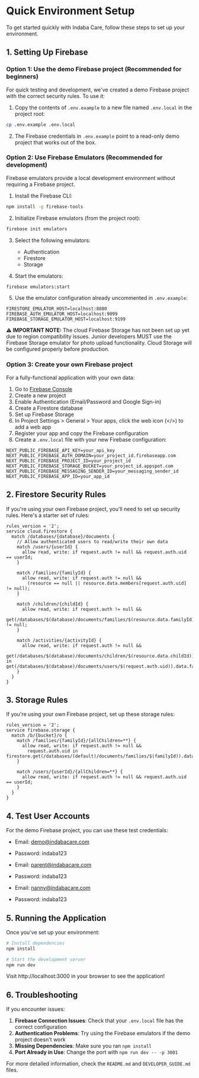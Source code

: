 # Quick Environment Setup

To get started quickly with Indaba Care, follow these steps to set up your environment.

## 1. Setting Up Firebase

### Option 1: Use the demo Firebase project (Recommended for beginners)

For quick testing and development, we've created a demo Firebase project with the correct security rules. To use it:

1. Copy the contents of `.env.example` to a new file named `.env.local` in the project root:

```bash
cp .env.example .env.local
```

2. The Firebase credentials in `.env.example` point to a read-only demo project that works out of the box.

### Option 2: Use Firebase Emulators (Recommended for development)

Firebase emulators provide a local development environment without requiring a Firebase project.

1. Install the Firebase CLI:

```bash
npm install -g firebase-tools
```

2. Initialize Firebase emulators (from the project root):

```bash
firebase init emulators
```

3. Select the following emulators:
   - Authentication
   - Firestore
   - Storage

4. Start the emulators:

```bash
firebase emulators:start
```

5. Use the emulator configuration already uncommented in `.env.example`:

```
FIRESTORE_EMULATOR_HOST=localhost:8080
FIREBASE_AUTH_EMULATOR_HOST=localhost:9099
FIREBASE_STORAGE_EMULATOR_HOST=localhost:9199
```

**⚠️ IMPORTANT NOTE:** The cloud Firebase Storage has not been set up yet due to region compatibility issues. Junior developers MUST use the Firebase Storage emulator for photo upload functionality. Cloud Storage will be configured properly before production.

### Option 3: Create your own Firebase project

For a fully-functional application with your own data:

1. Go to [Firebase Console](https://console.firebase.google.com/)
2. Create a new project
3. Enable Authentication (Email/Password and Google Sign-in)
4. Create a Firestore database
5. Set up Firebase Storage
6. In Project Settings > General > Your apps, click the web icon (</>) to add a web app
7. Register your app and copy the Firebase configuration 
8. Create a `.env.local` file with your new Firebase configuration:

```
NEXT_PUBLIC_FIREBASE_API_KEY=your_api_key
NEXT_PUBLIC_FIREBASE_AUTH_DOMAIN=your_project_id.firebaseapp.com
NEXT_PUBLIC_FIREBASE_PROJECT_ID=your_project_id
NEXT_PUBLIC_FIREBASE_STORAGE_BUCKET=your_project_id.appspot.com
NEXT_PUBLIC_FIREBASE_MESSAGING_SENDER_ID=your_messaging_sender_id
NEXT_PUBLIC_FIREBASE_APP_ID=your_app_id
```

## 2. Firestore Security Rules

If you're using your own Firebase project, you'll need to set up security rules. Here's a starter set of rules:

```
rules_version = '2';
service cloud.firestore {
  match /databases/{database}/documents {
    // Allow authenticated users to read/write their own data
    match /users/{userId} {
      allow read, write: if request.auth != null && request.auth.uid == userId;
    }
    
    match /families/{familyId} {
      allow read, write: if request.auth != null && 
        (resource == null || resource.data.members[request.auth.uid] != null);
    }
    
    match /children/{childId} {
      allow read, write: if request.auth != null && 
        get(/databases/$(database)/documents/families/$(resource.data.familyId)).data.members[request.auth.uid] != null;
    }
    
    match /activities/{activityId} {
      allow read, write: if request.auth != null && 
        get(/databases/$(database)/documents/children/$(resource.data.childId)).data.familyId in get(/databases/$(database)/documents/users/$(request.auth.uid)).data.families;
    }
  }
}
```

## 3. Storage Rules

If you're using your own Firebase project, set up these storage rules:

```
rules_version = '2';
service firebase.storage {
  match /b/{bucket}/o {
    match /families/{familyId}/{allChildren=**} {
      allow read, write: if request.auth != null &&
        request.auth.uid in firestore.get(/databases/(default)/documents/families/$(familyId)).data.members;
    }
    
    match /users/{userId}/{allChildren=**} {
      allow read, write: if request.auth != null && request.auth.uid == userId;
    }
  }
}
```

## 4. Test User Accounts

For the demo Firebase project, you can use these test credentials:

- Email: demo@indabacare.com
- Password: indaba123

- Email: parent@indabacare.com
- Password: indaba123

- Email: nanny@indabacare.com
- Password: indaba123

## 5. Running the Application

Once you've set up your environment:

```bash
# Install dependencies
npm install

# Start the development server
npm run dev
```

Visit http://localhost:3000 in your browser to see the application!

## 6. Troubleshooting

If you encounter issues:

1. **Firebase Connection Issues**: Check that your `.env.local` file has the correct configuration
2. **Authentication Problems**: Try using the Firebase emulators if the demo project doesn't work
3. **Missing Dependencies**: Make sure you ran `npm install`
4. **Port Already in Use**: Change the port with `npm run dev -- -p 3001` 

For more detailed information, check the `README.md` and `DEVELOPER_GUIDE.md` files.
